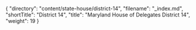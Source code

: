 {
  "directory": "content/state-house/district-14",
  "filename": "_index.md",
  "shortTitle": "District 14",
  "title": "Maryland House of Delegates District 14",
  "weight": 19
}
